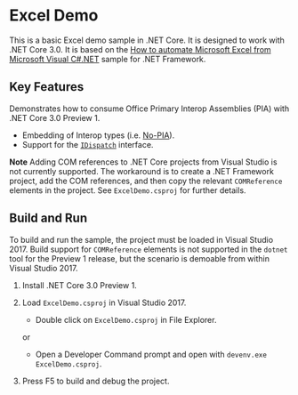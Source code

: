 Excel Demo
================

This is a basic Excel demo sample in .NET Core. It is designed to work with .NET Core 3.0. It is based on the [How to automate Microsoft Excel from Microsoft Visual C#.NET](https://support.microsoft.com/en-us/help/302084/how-to-automate-microsoft-excel-from-microsoft-visual-c-net) sample for .NET Framework.

Key Features
------------

Demonstrates how to consume Office Primary Interop Assemblies (PIA) with .NET Core 3.0 Preview 1.

- Embedding of Interop types (i.e. [No-PIA](https://docs.microsoft.com/en-us/dotnet/framework/interop/type-equivalence-and-embedded-interop-types)).
- Support for the [`IDispatch`](https://docs.microsoft.com/en-us/windows/desktop/winauto/idispatch-interface) interface.

**Note** Adding COM references to .NET Core projects from Visual Studio is not currently supported. The workaround is to create a .NET Framework project, add the COM references, and then copy the relevant `COMReference` elements in the project. See `ExcelDemo.csproj` for further details.

Build and Run
-------------

To build and run the sample, the project must be loaded in Visual Studio 2017. Build support for `COMReference` elements is not supported in the `dotnet` tool for the Preview 1 release, but the scenario is demoable from within Visual Studio 2017.

1) Install .NET Core 3.0 Preview 1.

1) Load `ExcelDemo.csproj` in Visual Studio 2017.
    - Double click on `ExcelDemo.csproj` in File Explorer.

    or

    - Open a Developer Command prompt and open with `devenv.exe ExcelDemo.csproj`.

1) Press F5 to build and debug the project.
